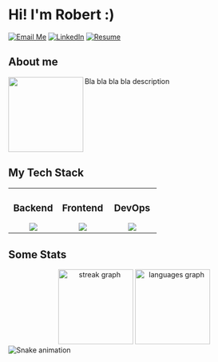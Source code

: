 # Hi! I'm Robert :)

[![Email Me](https://img.shields.io/static/v1?message=Gmail&logo=gmail&label=&color=D14836&logoColor=white&labelColor=&style=for-the-badge)](mailto:rdmm404@gmail.com)
[![LinkedIn](https://img.shields.io/static/v1?message=LinkedIn&logo=linkedin&label=&color=0077B5&logoColor=white&labelColor=&style=for-the-badge)](https://linkedin.com/in/rdmm404)
[![Resume](https://img.shields.io/static/v1?message=Resume&logo=readme&label=&color=000&logoColor=white&labelColor=&style=for-the-badge)](https://robert.voltr.org)

## About me

<img align="left" height="150" src="https://static.wikia.nocookie.net/vinlandsaga/images/7/7c/ThorfinnVinlandArc2.jpeg"  />

<p>Bla bla bla bla description</p>

<br clear="both">

## My Tech Stack
<table>
  <tr>
    <td valign="top" width="33%">
      <div align="center">
        <h3>Backend</h3>
        <img src="https://skillicons.dev/icons?i=python,flask,fastapi,postgres,mysql,redis&perline=3" />
      </div>
    </td>
    <td valign="top" width="33%">
      <div align="center">  
        <h3>Frontend</h3>
        <img src="https://skillicons.dev/icons?i=react,html,css,js,ts,tailwind&perline=3" />
      </div>
    </td>
    <td valign="top" width="33%">
      <div align="center">  
        <h3>DevOps</h3>
        <img src="https://skillicons.dev/icons?i=aws,gcp,docker,github,k8s,linux,&perline=3" />
      </div>
    </td>
  </tr>
</table>    

<h2 align="left">Some Stats</h2>

<div align="center">
  <img src="https://streak-stats.demolab.com?user=rdmm404&locale=en&mode=weekly&theme=tokyonight&hide_border=false&border_radius=5" height="150" alt="streak graph"  />
  <img src="https://github-readme-stats.vercel.app/api/top-langs?username=rdmm404&locale=en&hide_title=false&layout=compact&card_width=320&langs_count=6&theme=tokyonight&hide_border=false" height="150" alt="languages graph"  />
</div>

<img src="https://raw.githubusercontent.com/rdmm404/rdmm404/output/snake.svg" alt="Snake animation" />

###
